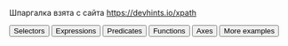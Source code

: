 <p>Шпаргалка взята с сайта <a href='https://devhints.io/xpath' target='_blank'>https://devhints.io/xpath</a></p>
<p><button class="button" onclick="GET('Языки/HTML/Xpath/Selectors.md');">Selectors</button>
<button class="button" onclick="GET('Языки/HTML/Xpath/Expressions.md');">Expressions</button>
<button class="button" onclick="GET('Языки/HTML/Xpath/Predicates.md');">Predicates</button>
<button class="button" onclick="GET('Языки/HTML/Xpath/Functions.md');">Functions</button>
<button class="button" onclick="GET('Языки/HTML/Xpath/Axes.md');">Axes</button>
<button class="button" onclick="GET('Языки/HTML/Xpath/More examples.md');">More examples</button></p>